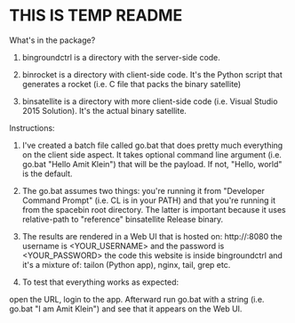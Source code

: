 # THIS IS TEMP README

What's in the package?

1. bingroundctrl is a directory with the server-side code.

2. binrocket is a directory with client-side code. It's the Python script that generates a rocket (i.e. C file that packs the binary satellite)

3. binsatellite is a directory with more client-side code (i.e. Visual Studio 2015 Solution). It's the actual binary satellite.

Instructions:

1. I've created a batch file called go.bat that does pretty much everything on the client side aspect. It takes optional command line argument (i.e. go.bat "Hello Amit Klein") that will be the payload. If not, "Hello, world" is the default.

2. The go.bat assumes two things: you're running it from "Developer Command Prompt" (i.e. CL is in your PATH) and that you're running it from the spacebin root directory. The latter is important because it uses relative-path to "reference" binsatellite Release binary.

3. The results are rendered in a Web UI that is hosted on: http://<YOUR SITE>:8080 the username is <YOUR_USERNAME> and the password is <YOUR_PASSWORD> the code this website is inside bingroundctrl and it's a mixture of: tailon (Python app), nginx, tail, grep etc.

4. To test that everything works as expected:

open the URL, login to the app. Afterward run go.bat with a string (i.e. go.bat "I am Amit Klein") and see that it appears on the Web UI.

